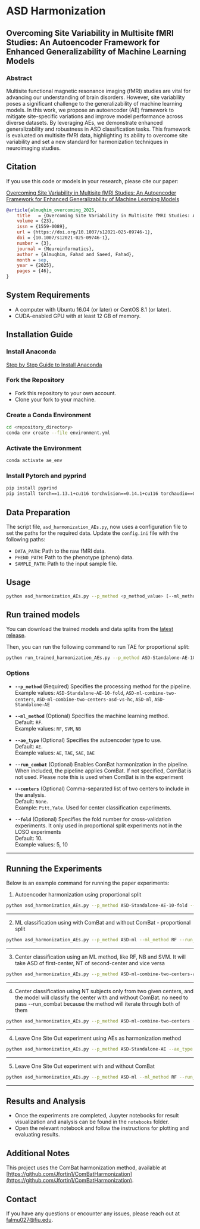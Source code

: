 # ASD Harmonization

## Overcoming Site Variability in Multisite fMRI Studies: An Autoencoder Framework for Enhanced Generalizability of Machine Learning Models

### Abstract
Multisite functional magnetic resonance imaging (fMRI) studies are vital for advancing our understanding of brain disorders. However, site variability poses a significant challenge to the generalizability of machine learning models. In this work, we propose an autoencoder (AE) framework to mitigate site-specific variations and improve model performance across diverse datasets. By leveraging AEs, we demonstrate enhanced generalizability and robustness in ASD classification tasks. This framework is evaluated on multisite fMRI data, highlighting its ability to overcome site variability and set a new standard for harmonization techniques in neuroimaging studies.

## Citation

If you use this code or models in your research, please cite our paper:

[Overcoming Site Variability in Multisite fMRI Studies: An Autoencoder Framework for Enhanced Generalizability of Machine Learning Models](https://link.springer.com/article/10.1007/s12021-025-09746-1)

```bibtex
@article{almuqhim_overcoming_2025,
	title   = {Overcoming Site Variability in Multisite fMRI Studies: An Autoencoder Framework for Enhanced Generalizability of Machine Learning Models},
	volume = {23},
	issn = {1559-0089},
	url = {https://doi.org/10.1007/s12021-025-09746-1},
	doi = {10.1007/s12021-025-09746-1},
	number = {3},
	journal = {Neuroinformatics},
	author = {Almuqhim, Fahad and Saeed, Fahad},
	month = sep,
	year = {2025},
	pages = {46},
}
```

## System Requirements
- A computer with Ubuntu 16.04 (or later) or CentOS 8.1 (or later).
- CUDA-enabled GPU with at least 12 GB of memory.

## Installation Guide

### Install Anaconda
[Step by Step Guide to Install Anaconda](https://docs.anaconda.com/anaconda/install/)


### Fork the Repository
- Fork this repository to your own account.
- Clone your fork to your machine.

### Create a Conda Environment
```bash
cd <repository_directory>
conda env create --file environment.yml
```

### Activate the Environment
```bash
conda activate ae_env
```

### Install Pytorch and pyprind
```bash
pip install pyprind
pip install torch==1.13.1+cu116 torchvision==0.14.1+cu116 torchaudio==0.13.1+cu116 --extra-index-url https://download.pytorch.org/whl/cu116
```

## Data Preparation
The script file, `asd_harmonization_AEs.py`, now uses a configuration file to set the paths for the required data. Update the `config.ini` file with the following paths:

- `DATA_PATH`: Path to the raw fMRI data.
- `PHENO_PATH`: Path to the phenotype (pheno) data.
- `SAMPLE_PATH`: Path to the input sample file.


## Usage

```bash
python asd_harmonization_AEs.py --p_method <p_method_value> [--ml_method <ml_method_value>] [--ae_type <ae_type_value>] [--run_combat] [--centers <center1,center2>] [--fold <fold_value>]
```

## Run trained models
You can download the trained models and data splits from the [latest release](https://github.com/pcdslab/Autoencoder-fMRI-Harmonization/releases).

Then, you can run the following command to run TAE for proportional split:

```bash
python run_trained_harmonization_AEs.py --p_method ASD-Standalone-AE-10-fold --model_dir models/ --ae_type TAE
```

### Options

- **`--p_method`** (Required)
  Specifies the processing method for the pipeline.\
  Example values: `ASD-Standalone-AE-10-fold`, `ASD-ml-combine-two-centers`, `ASD-ml-combine-two-centers-asd-vs-hc`, `ASD-ml`, `ASD-Standalone-AE`

- **`--ml_method`** (Optional)
  Specifies the machine learning method.\
  Default: `RF`.\
  Example values: `RF`, `SVM`, `NB`

- **`--ae_type`** (Optional)
  Specifies the autoencoder type to use.\
  Default: `AE`.\
  Example values: `AE`, `TAE`, `SAE`, `DAE`

- **`--run_combat`** (Optional)
  Enables ComBat harmonization in the pipeline.\
  When included, the pipeline applies ComBat. If not specified, ComBat is not used. Please note this is used when ComBat is in the experiment

- **`--centers`** (Optional)
  Comma-separated list of two centers to include in the analysis.\
  Default: `None`.\
  Example: `Pitt,Yale`. Used for center classification experiments.

- **`--fold`** (Optional)
  Specifies the fold number for cross-validation experiments. It only used in proportional split experiments not in the LOSO experiments\
  Default: 10.\
  Example values: 5, 10
---

## Running the Experiments

Below is an example command for running the paper experiments:

1. Autoencoder harmonization using proportional split
```bash
python asd_harmonization_AEs.py --p_method ASD-Standalone-AE-10-fold --ae_type AE --ml_method RF
```
---

2. ML classification using with ComBat and without ComBat - proportional split
```bash
python asd_harmonization_AEs.py --p_method ASD-ml --ml_method RF --run_combat
```
---

3. Center classification using an ML method, like RF, NB and SVM. It will take ASD of first-center, NT of second-center and vice versa
```bash
python asd_harmonization_AEs.py --p_method ASD-ml-combine-two-centers-asd-vs-hc --ml_method RF --run_combat --fold 5 --centers UCLA,KKI
```
---

4. Center classification using NT subjects only from two given centers, and the model will classify the center with and without ComBat. no need to pass --run_combat because the method will iterate through both of them
```bash
python asd_harmonization_AEs.py --p_method ASD-ml-combine-two-centers --ml_method RF --run_combat --fold 5 --centers UCLA,KKI
```
---

4. Leave One Site Out experiment using AEs as harmonization method
```bash
python asd_harmonization_AEs.py --p_method ASD-Standalone-AE --ae_type AE --ml_method RF
```
---


5. Leave One Site Out experiment with and without ComBat
```bash
python asd_harmonization_AEs.py --p_method ASD-ml --ml_method RF --run_combat
```
---

## Results and Analysis
- Once the experiments are completed, Jupyter notebooks for result visualization and analysis can be found in the `notebooks` folder.
- Open the relevant notebook and follow the instructions for plotting and evaluating results.

## Additional Notes
This project uses the ComBat harmonization method, available at [https://github.com/Jfortin1/ComBatHarmonization](https://github.com/Jfortin1/ComBatHarmonization).

## Contact
If you have any questions or encounter any issues, please reach out at [falmu027@fiu.edu](mailto:falmu027@fiu.edu).

